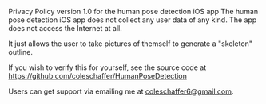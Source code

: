 Privacy Policy version 1.0 for the human pose detection iOS app
The human pose detection iOS app does not collect any user data of any kind. The app does not access the Internet at all.

It just allows the user to take pictures of themself to generate a "skeleton" outline.

If you wish to verify this for yourself, see the source code at https://github.com/coleschaffer/HumanPoseDetection

Users can get support via emailing me at coleschaffer6@gmail.com.
